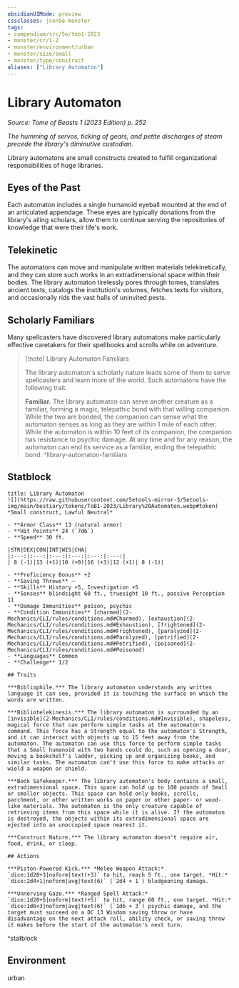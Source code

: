 ```yaml
---
obsidianUIMode: preview
cssclasses: json5e-monster
tags:
- compendium/src/5e/tob1-2023
- monster/cr/1-2
- monster/environment/urban
- monster/size/small
- monster/type/construct
aliases: ["Library Automaton"]
---
```

# Library Automaton
*Source: Tome of Beasts 1 (2023 Edition) p. 252*  

*The humming of servos, ticking of gears, and petite discharges of steam precede the library's diminutive custodian.*

Library automatons are small constructs created to fulfill organizational responsibilities of huge libraries.

## Eyes of the Past

Each automaton includes a single humanoid eyeball mounted at the end of an articulated appendage. These eyes are typically donations from the library's ailing scholars, allow them to continue serving the repositories of knowledge that were their life's work.

## Telekinetic

The automatons can move and manipulate written materials telekinetically, and they can store such works in an extradimensional space within their bodies. The library automaton tirelessly pores through tomes, translates ancient texts, catalogs the institution's volumes, fetches texts for visitors, and occasionally rids the vast halls of uninvited pests.

## Scholarly Familiars

Many spellcasters have discovered library automatons make particularly effective caretakers for their spellbooks and scrolls while on adventure.

> [!note] Library Automaton Familiars
> 
> The library automaton's scholarly nature leads some of them to serve spellcasters and learn more of the world. Such automatons have the following trait.
> 
> **Familiar.** The library automaton can serve another creature as a familiar, forming a magic, telepathic bond with that willing companion. While the two are bonded, the companion can sense what the automaton senses as long as they are within 1 mile of each other. While the automaton is within 10 feet of its companion, the companion has resistance to psychic damage. At any time and for any reason, the automaton can end its service as a familiar, ending the telepathic bond.
^library-automaton-familiars

## Statblock

```ad-statblock
title: Library Automaton
![](https://raw.githubusercontent.com/5etools-mirror-3/5etools-img/main/bestiary/tokens/ToB1-2023/Library%20Automaton.webp#token)
*Small construct, Lawful Neutral*

- **Armor Class** 13 (natural armor)
- **Hit Points** 24 (`7d6`)
- **Speed** 30 ft.

|STR|DEX|CON|INT|WIS|CHA|
|:---:|:---:|:---:|:---:|:---:|:---:|
| 8 (-1)|13 (+1)|10 (+0)|16 (+3)|12 (+1)| 8 (-1)|

- **Proficiency Bonus** +2
- **Saving Throws** ⏤
- **Skills** History +5, Investigation +5
- **Senses** blindsight 60 ft., truesight 10 ft., passive Perception 11
- **Damage Immunities** poison, psychic
- **Condition Immunities** [charmed](2-Mechanics/CLI/rules/conditions.md#Charmed), [exhaustion](2-Mechanics/CLI/rules/conditions.md#Exhaustion), [frightened](2-Mechanics/CLI/rules/conditions.md#Frightened), [paralyzed](2-Mechanics/CLI/rules/conditions.md#Paralyzed), [petrified](2-Mechanics/CLI/rules/conditions.md#Petrified), [poisoned](2-Mechanics/CLI/rules/conditions.md#Poisoned)
- **Languages** Common
- **Challenge** 1/2

## Traits

***Bibliophile.*** The library automaton understands any written language it can see, provided it is touching the surface on which the words are written.

***Bibliotelekinesis.*** The library automaton is surrounded by an [invisible](2-Mechanics/CLI/rules/conditions.md#Invisible), shapeless, magical force that can perform simple tasks at the automaton's command. This force has a Strength equal to the automaton's Strength, and it can interact with objects up to 15 feet away from the automaton. The automaton can use this force to perform simple tasks that a Small humanoid with two hands could do, such as opening a door, moving a bookshelf's ladder, picking up and organizing books, and similar tasks. The automaton can't use this force to make attacks or wield a weapon or shield.

***Book Safekeeper.*** The library automaton's body contains a small, extradimensional space. This space can hold up to 100 pounds of Small or smaller objects. This space can hold only books, scrolls, parchment, or other written works on paper or other paper- or wood-like materials. The automaton is the only creature capable of retrieving items from this space while it is alive. If the automaton is destroyed, the objects within its extradimensional space are ejected into an unoccupied space nearest it.

***Construct Nature.*** The library automaton doesn't require air, food, drink, or sleep.

## Actions

***Piston-Powered Kick.*** *Melee Weapon Attack:* `dice:1d20+3|noform|text(+3)` to hit, reach 5 ft., one target. *Hit:* `dice:2d4+1|noform|avg|text(6)` (`2d4 + 1`) bludgeoning damage.

***Unnerving Gaze.*** *Ranged Spell Attack:* `dice:1d20+5|noform|text(+5)` to hit, range 60 ft., one target. *Hit:* `dice:1d6+3|noform|avg|text(6)` (`1d6 + 3`) psychic damage, and the target must succeed on a DC 13 Wisdom saving throw or have disadvantage on the next attack roll, ability check, or saving throw it makes before the start of the automaton's next turn.
```
^statblock

## Environment

urban
